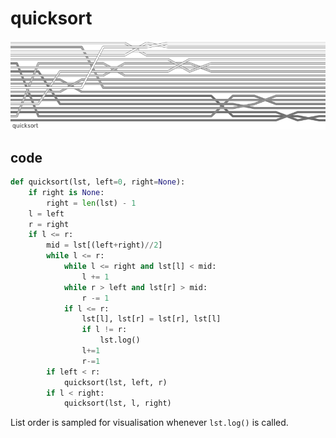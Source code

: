 # quicksort
![detail](images/weave-quicksort.png)
## code
```python
def quicksort(lst, left=0, right=None):
    if right is None:
        right = len(lst) - 1
    l = left
    r = right
    if l <= r:
        mid = lst[(left+right)//2]
        while l <= r:
            while l <= right and lst[l] < mid:
                l += 1
            while r > left and lst[r] > mid:
                r -= 1
            if l <= r:
                lst[l], lst[r] = lst[r], lst[l]
                if l != r:
                    lst.log()
                l+=1
                r-=1
        if left < r:
            quicksort(lst, left, r)
        if l < right:
            quicksort(lst, l, right)
```

List order is sampled for visualisation whenever `lst.log()` is called.